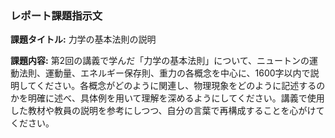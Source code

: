 ### レポート課題指示文

**課題タイトル:** 力学の基本法則の説明

**課題内容:** 第2回の講義で学んだ「力学の基本法則」について、ニュートンの運動法則、運動量、エネルギー保存則、重力の各概念を中心に、1600字以内で説明してください。各概念がどのように関連し、物理現象をどのように記述するのかを明確に述べ、具体例を用いて理解を深めるようにしてください。講義で使用した教材や教員の説明を参考にしつつ、自分の言葉で再構成することを心がけてください。